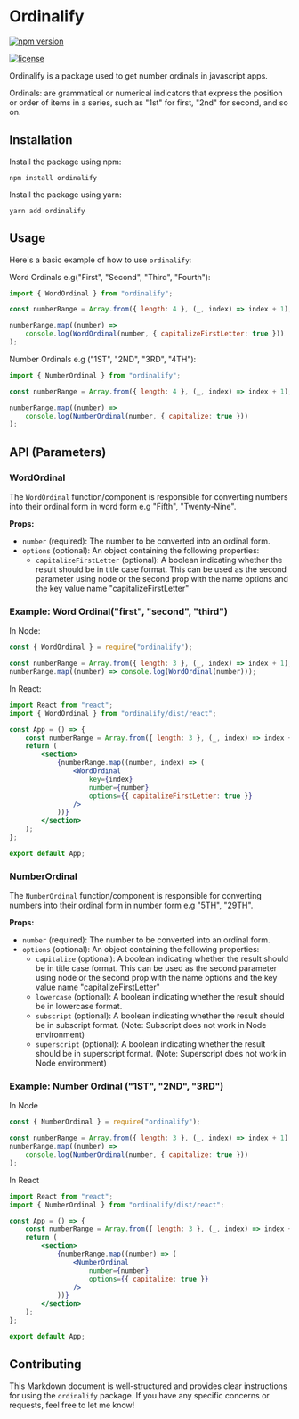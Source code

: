 # Ordinalify

[![npm version](https://img.shields.io/npm/v/react-switch.svg)](https://www.npmjs.com/package/ordinalify)

[![license](https://img.shields.io/npm/l/react-switch.svg)](https://github.com/itzadetunji/ordinalify/blob/main/LICENSE)

Ordinalify is a package used to get number ordinals in javascript apps.

Ordinals: are grammatical or numerical indicators that express the position or order of items in a series, such as "1st" for first, "2nd" for second, and so on.

## Installation

Install the package using npm:

```shell
npm install ordinalify
```

Install the package using yarn:

```shell
yarn add ordinalify
```

## Usage

Here's a basic example of how to use `ordinalify`:

Word Ordinals e.g("First", "Second", "Third", "Fourth"):

```javascript
import { WordOrdinal } from "ordinalify";

const numberRange = Array.from({ length: 4 }, (_, index) => index + 1);

numberRange.map((number) =>
	console.log(WordOrdinal(number, { capitalizeFirstLetter: true }))
);
```

Number Ordinals e.g ("1ST", "2ND", "3RD", "4TH"):

```javascript
import { NumberOrdinal } from "ordinalify";

const numberRange = Array.from({ length: 4 }, (_, index) => index + 1);

numberRange.map((number) =>
	console.log(NumberOrdinal(number, { capitalize: true }))
);
```

## API (Parameters)

### WordOrdinal

The `WordOrdinal` function/component is responsible for converting numbers into their ordinal form in word form e.g "Fifth", "Twenty-Nine".

**Props:**

- `number` (required): The number to be converted into an ordinal form.
- `options` (optional): An object containing the following properties:
  - `capitalizeFirstLetter` (optional): A boolean indicating whether the result should be in title case format. This can be used as the second parameter using node or the second prop with the name options and the key value name "capitalizeFirstLetter"

### Example: Word Ordinal("first", "second", "third")

In Node:

```javascript
const { WordOrdinal } = require("ordinalify");

const numberRange = Array.from({ length: 3 }, (_, index) => index + 1);
numberRange.map((number) => console.log(WordOrdinal(number)));
```

In React:

```jsx
import React from "react";
import { WordOrdinal } from "ordinalify/dist/react";

const App = () => {
	const numberRange = Array.from({ length: 3 }, (_, index) => index + 1);
	return (
		<section>
			{numberRange.map((number, index) => (
				<WordOrdinal
					key={index}
					number={number}
					options={{ capitalizeFirstLetter: true }}
				/>
			))}
		</section>
	);
};

export default App;
```

### NumberOrdinal

The `NumberOrdinal` function/component is responsible for converting numbers into their ordinal form in number form e.g "5TH", "29TH".

**Props:**

- `number` (required): The number to be converted into an ordinal form.
- `options` (optional): An object containing the following properties:
  - `capitalize` (optional): A boolean indicating whether the result should be in title case format. This can be used as the second parameter using node or the second prop with the name options and the key value name "capitalizeFirstLetter"
  - `lowercase` (optional): A boolean indicating whether the result should be in lowercase format.
  - `subscript` (optional): A boolean indicating whether the result should be in subscript format. (Note: Subscript does not work in Node environment)
  - `superscript` (optional): A boolean indicating whether the result should be in superscript format. (Note: Superscript does not work in Node environment)

### Example: Number Ordinal ("1ST", "2ND", "3RD")

In Node

```javascript
const { NumberOrdinal } = require("ordinalify");

const numberRange = Array.from({ length: 3 }, (_, index) => index + 1);
numberRange.map((number) =>
	console.log(NumberOrdinal(number, { capitalize: true }))
);
```

In React

```jsx
import React from "react";
import { NumberOrdinal } from "ordinalify/dist/react";

const App = () => {
	const numberRange = Array.from({ length: 3 }, (_, index) => index + 1);
	return (
		<section>
			{numberRange.map((number) => (
				<NumberOrdinal
					number={number}
					options={{ capitalize: true }}
				/>
			))}
		</section>
	);
};

export default App;
```

## Contributing

This Markdown document is well-structured and provides clear instructions for using the `ordinalify` package. If you have any specific concerns or requests, feel free to let me know!
